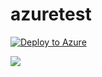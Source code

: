 # azuretest


[![Deploy to Azure](http://azuredeploy.net/deploybutton.png)](https://azuredeploy.net/)

<a href="https://azuredeploy.net/" target="_blank"><img src="http://azuredeploy.net/deploybutton.png"/></a>

